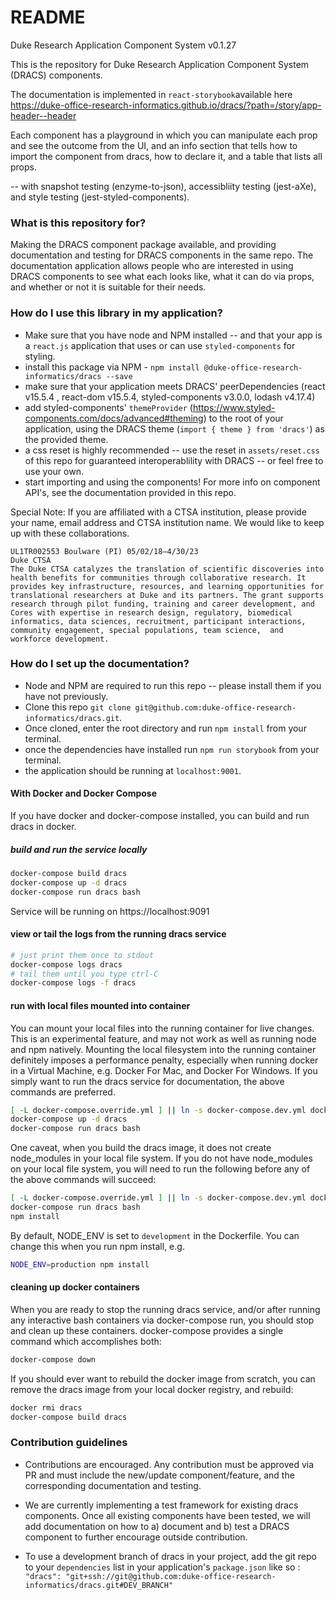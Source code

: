 # README

Duke Research Application Component System v0.1.27

This is the repository for Duke Research Application Component System (DRACS) components.

The documentation is implemented in `react-storybook`available here https://duke-office-research-informatics.github.io/dracs/?path=/story/app-header--header

Each component has a playground in which you can manipulate each prop and see the outcome from the UI, and an info section that tells how to import the component from dracs, how to declare it, and a table that lists all props.

-- with snapshot testing (enzyme-to-json), accessibliity testing (jest-aXe), and style testing (jest-styled-components).

### What is this repository for?

Making the DRACS component package available, and providing documentation and testing for DRACS components in the same repo.
The documentation application allows people who are interested in using DRACS components to see what each looks like, what it can do via props, and whether or not it is suitable for their needs.

### How do I use this library in my application?

- Make sure that you have node and NPM installed -- and that your app is a `react.js` application that uses or can use `styled-components` for styling.
- install this package via NPM - `npm install @duke-office-research-informatics/dracs --save`
- make sure that your application meets DRACS' peerDependencies (react v15.5.4 , react-dom v15.5.4, styled-components v3.0.0, lodash v4.17.4)
- add styled-components' `themeProvider` (https://www.styled-components.com/docs/advanced#theming) to the root of your application, using the DRACS theme (`import { theme } from 'dracs'`) as the provided theme.
- a css reset is highly recommended -- use the reset in `assets/reset.css` of this repo for guaranteed interoperablility with DRACS -- or feel free to use your own.
- start importing and using the components! For more info on component API's, see the documentation provided in this repo.

Special Note:
If you are affiliated with a CTSA institution, please provide your name, email address and CTSA institution name.
We would like to keep up with these collaborations.

```
UL1TR002553 Boulware (PI) 05/02/18–4/30/23
Duke CTSA
The Duke CTSA catalyzes the translation of scientific discoveries into health benefits for communities through collaborative research. It provides key infrastructure, resources, and learning opportunities for translational researchers at Duke and its partners. The grant supports research through pilot funding, training and career development, and Cores with expertise in research design, regulatory, biomedical informatics, data sciences, recruitment, participant interactions, community engagement, special populations, team science,  and workforce development.
```

### How do I set up the documentation?

- Node and NPM are required to run this repo -- please install them if you have not previously.
- Clone this repo `git clone git@github.com:duke-office-research-informatics/dracs.git`.
- Once cloned, enter the root directory and run `npm install` from your terminal.
- once the dependencies have installed run `npm run storybook` from your terminal.
- the application should be running at `localhost:9001`.

#### With Docker and Docker Compose

If you have docker and docker-compose installed, you can build and run
dracs in docker.

##### build and run the service locally

```bash
docker-compose build dracs
docker-compose up -d dracs
docker-compose run dracs bash
```

Service will be running on https://localhost:9091

#### view or tail the logs from the running dracs service

```bash
# just print them once to stdout
docker-compose logs dracs
# tail them until you type ctrl-C
docker-compose logs -f dracs
```

#### run with local files mounted into container

You can mount your local files into the running container for live changes.
This is an experimental feature, and may not work as well as running node and
npm natively. Mounting the local filesystem into the running container
definitely imposes a performance penalty, especially when running docker in
a Virtual Machine, e.g. Docker For Mac, and Docker For Windows. If you simply
want to run the dracs service for documentation, the above commands are
preferred.

```bash
[ -L docker-compose.override.yml ] || ln -s docker-compose.dev.yml docker-compose.override.yml
docker-compose up -d dracs
docker-compose run dracs bash
```

One caveat, when you build the dracs image, it does not create
node_modules in your local file system. If you do not have node_modules
on your local file system, you will need to run the following before any
of the above commands will succeed:

```bash
[ -L docker-compose.override.yml ] || ln -s docker-compose.dev.yml docker-compose.override.yml
docker-compose run dracs bash
npm install
```

By default, NODE_ENV is set to `development` in the Dockerfile. You can change
this when you run npm install, e.g.

```bash
NODE_ENV=production npm install
```

#### cleaning up docker containers

When you are ready to stop the running dracs service, and/or after running any
interactive bash containers via docker-compose run, you should stop and clean up
these containers. docker-compose provides a single command which accomplishes both:

```bash
docker-compose down
```

If you should ever want to rebuild the docker image from scratch, you can remove
the dracs image from your local docker registry, and rebuild:

```bash
docker rmi dracs
docker-compose build dracs
```

### Contribution guidelines

- Contributions are encouraged. Any contribution must be approved via PR and must include the new/update component/feature, and the corresponding documentation and testing.

- We are currently implementing a test framework for existing dracs components. Once all existing components have been tested, we will add documentation on how to a) document and b) test a DRACS component to further encourage outside contribution.

- To use a development branch of dracs in your project, add the git repo to your `dependencies` list in your application's `package.json` like so : `"dracs": "git+ssh://git@github.com:duke-office-research-informatics/dracs.git#DEV_BRANCH"`
